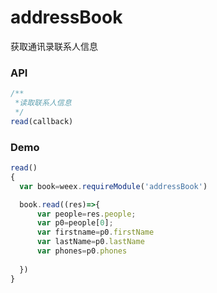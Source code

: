 # addressBook

获取通讯录联系人信息

### API

```js
/**
 *读取联系人信息
 */
read(callback)
```

### Demo

```js
read()
{
  var book=weex.requireModule('addressBook')

  book.read((res)=>{
      var people=res.people;
      var p0=people[0];
      var firstname=p0.firstName
      var lastName=p0.lastName
      var phones=p0.phones 
       
  })
}
```



